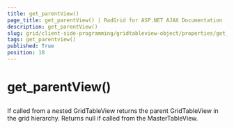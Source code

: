 ```yaml
---
title: get_parentView()
page_title: get_parentView() | RadGrid for ASP.NET AJAX Documentation
description: get_parentView()
slug: grid/client-side-programming/gridtableview-object/properties/get_parentview()
tags: get_parentview()
published: True
position: 18
---
```


# get_parentView()



## 

If called from a nested GridTableView returns the parent GridTableView in the grid hierarchy. Returns null if called from the MasterTableView.
